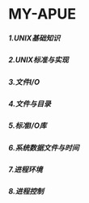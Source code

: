# MY-APUE

##### 1.UNIX基础知识
##### 2.UNIX标准与实现
##### 3.文件I/O
##### 4.文件与目录
##### 5.标准I/O库
##### 6.系统数据文件与时间
##### 7.进程环境
##### 8.进程控制

